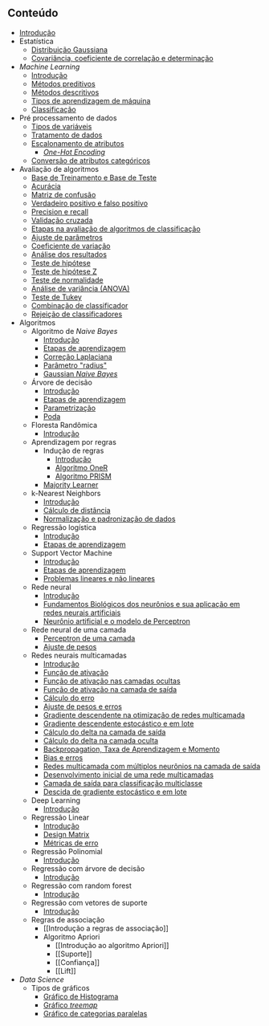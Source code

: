 ## Conteúdo
- [Introdução](/artificial-intelligence/introduction.md)
- Estatística
	- [Distribuição Gaussiana](/artificial-intelligence/statistic/gaussian-distribution.md)
	- [Covariância, coeficiente de correlação e determinação](/artificial-intelligence/statistic/covariance-correlation-coefficient-and-determination.md)
- _Machine Learning_
	- [Introdução](/artificial-intelligence/machine-learning/introduction.md)
	- [Métodos preditivos](/artificial-intelligence/machine-learning/preditive_methods.md)
	- [Métodos descritivos](/artificial-intelligence/machine-learning/descritive_methods.md)
	- [Tipos de aprendizagem de máquina](/artificial-intelligence/machine-learning/type-of-machine-learning.md)
	- [Classificação](/artificial-intelligence/machine-learning/classifications.md)
- Pré processamento de dados
	- [Tipos de variáveis](/artificial-intelligence/machine-learning/data-pre-processing/variable-types.md)
	- [Tratamento de dados](/artificial-intelligence/machine-learning/data-pre-processing/data-treatment.md)
	- [Escalonamento de atributos](/artificial-intelligence/machine-learning/data-pre-processing/attribute-scaling.md)
	  - [_One-Hot Encoding_](/artificial-intelligence/machine-learning/data-pre-processing/one-hot-encoder.md)
	- [Conversão de atributos categóricos](/artificial-intelligence/machine-learning/data-pre-processing/converting-categorical-attributes.md)
- Avaliação de algoritmos
	- [Base de Treinamento e Base de Teste](/artificial-intelligence/machine-learning/algorithm-evaluation/train-and-test-base.md)
	- [Acurácia](/artificial-intelligence/machine-learning/algorithm-evaluation/accuracy.md)
	- [Matriz de confusão](/artificial-intelligence/machine-learning/algorithm-evaluation/confusion-matrix.md)
	- [Verdadeiro positivo e falso positivo](/artificial-intelligence/machine-learning/algorithm-evaluation/true-positive-and-false-positive.md)
	- [Precision e recall](/artificial-intelligence/machine-learning/algorithm-evaluation/precision-and-recall.md)
	- [Validação cruzada](/artificial-intelligence/machine-learning/algorithm-evaluation/cross-validation.md)
	- [Etapas na avaliação de algoritmos de classificação](/artificial-intelligence/machine-learning/algorithm-evaluation/steps-in-evaluating-classification-algorithm.md)
	- [Ajuste de parâmetros](/artificial-intelligence/machine-learning/algorithm-evaluation/parameter-adjustment.md)
	- [Coeficiente de variação](/artificial-intelligence/machine-learning/algorithm-evaluation/coefficient-of-variation.md)
	- [Análise dos resultados](/artificial-intelligence/machine-learning/algorithm-evaluation/results-analysis.md)
	- [Teste de hipótese](/artificial-intelligence/machine-learning/algorithm-evaluation/hypothesis-test.md)
	- [Teste de hipótese Z](/artificial-intelligence/machine-learning/algorithm-evaluation/hypothesis-test-z.md)
	- [Teste de normalidade](/artificial-intelligence/machine-learning/algorithm-evaluation/normality-test.md)
	- [Análise de variância (ANOVA)](/artificial-intelligence/machine-learning/algorithm-evaluation/variance-analysis.md)
	- [Teste de Tukey](/artificial-intelligence/machine-learning/algorithm-evaluation/tukey-test.md)
	- [Combinação de classificador](/artificial-intelligence/machine-learning/algorithm-evaluation/classifier-combination.md)
	- [Rejeição de classificadores](/artificial-intelligence/machine-learning/algorithm-evaluation/classifier-rejection.md)
- Algoritmos
	- Algoritmo de _Naive Bayes_
		- [Introdução](/artificial-intelligence/machine-learning/algorithms/naive-bayes/introduction.md)
		- [Etapas de aprendizagem](/artificial-intelligence/machine-learning/algorithms/naive-bayes/learning-steps.md)
		- [Correção Laplaciana](/artificial-intelligence/machine-learning/algorithms/naive-bayes/laplacian-correction.md)
		- [Parâmetro "radius"](/artificial-intelligence/machine-learning/algorithms/naive-bayes/radius-parameter.md)
		- [Gaussian _Naive Bayes_](/artificial-intelligence/machine-learning/algorithms/naive-bayes/gaussian-naive-bayes.md)
	- Árvore de decisão
		- [Introdução](/artificial-intelligence/machine-learning/algorithms/decision-tree/introduction.md)
		- [Etapas de aprendizagem](/artificial-intelligence/machine-learning/algorithms/decision-tree/learning-steps.md)
		- [Parametrização](/artificial-intelligence/machine-learning/algorithms/decision-tree/parametrization.md)
		- [Poda](/artificial-intelligence/machine-learning/algorithms/decision-tree/pruning.md)
	- Floresta Randômica
		- [Introdução](/artificial-intelligence/machine-learning/algorithms/random-forest/introduction.md)
	- Aprendizagem por regras
		- Indução de regras
			- [Introdução](/artificial-intelligence/machine-learning/algorithms/rule/rule-induction/introducion.md)
			- [Algoritmo OneR](/artificial-intelligence/machine-learning/algorithms/rule/rule-induction/one-r-algorithm.md)
			- [Algoritmo PRISM](/artificial-intelligence/machine-learning/algorithms/rule/rule-induction/prism-algorithm.md)
		- [Majority Learner](/artificial-intelligence/machine-learning/algorithms/rule/majority-learn.md)
	- k-Nearest Neighbors
		- [Introdução](/artificial-intelligence/machine-learning/algorithms/k-nearest-neighbors/introduction.md)
		- [Cálculo de distância](/artificial-intelligence/machine-learning/algorithms/k-nearest-neighbors/distance-calculation.md)
		- [Normalização e padronização de dados](/artificial-intelligence/machine-learning/algorithms/k-nearest-neighbors/normalization-and-standardization.md)
	- Regressão logística
		- [Introdução](/artificial-intelligence/machine-learning/algorithms/logistic-regretion/introduction.md)
		- [Etapas de aprendizagem](/artificial-intelligence/machine-learning/algorithms/logistic-regretion/learning-steps.md)
	- Support Vector Machine
		- [Introdução](/artificial-intelligence/machine-learning/algorithms/support-vector-machine/introduction.md)
		- [Etapas de aprendizagem](/artificial-intelligence/machine-learning/algorithms/support-vector-machine/learning-steps.md)
		- [Problemas lineares e não lineares](/artificial-intelligence/machine-learning/algorithms/support-vector-machine/linear-and-non-linear-problems.md)
	- Rede neural
		- [Introdução](/artificial-intelligence/machine-learning/algorithms/neural-network/introduction.md)
		- [Fundamentos Biológicos dos neurônios e sua aplicação em redes neurais artificiais](/artificial-intelligence/machine-learning/algorithms/neural-network/biologic-fundamentals-in-artificial-neural-network.md)
		- [Neurônio artificial e o modelo de Perceptron](/artificial-intelligence/machine-learning/algorithms/neural-network/artificial-neuron-and-perceptron-model.md)
	- Rede neural de uma camada
		- [Perceptron de uma camada](/artificial-intelligence/machine-learning/algorithms/neural-network/onelayer-neural-network/onelayer-perceptron.md)
		- [Ajuste de pesos](/artificial-intelligence/machine-learning/algorithms/neural-network/onelayer-neural-network/weight-ajusts.md)
	- Redes neurais multicamadas
		- [Introdução](/artificial-intelligence/machine-learning/algorithms/neural-network/multilayer-neural-network/multilayer-neural-network.md)
		- [Função de ativação](/artificial-intelligence/machine-learning/algorithms/neural-network/multilayer-neural-network/activation-functions.md)
		- [Função de ativação nas camadas ocultas](/artificial-intelligence/machine-learning/algorithms/neural-network/multilayer-neural-network/activation-function-in-hidden-layers.md)
		- [Função de ativação na camada de saída](/artificial-intelligence/machine-learning/algorithms/neural-network/multilayer-neural-network/activation-function-in-output-layer.md)
		- [Cálculo do erro](/artificial-intelligence/machine-learning/algorithms/neural-network/multilayer-neural-network/error-calculation.md)
		- [Ajuste de pesos e erros](/artificial-intelligence/machine-learning/algorithms/neural-network/multilayer-neural-network/weight-ajusts-and-errors.md)
		- [Gradiente descendente na otimização de redes multicamada](/artificial-intelligence/machine-learning/algorithms/neural-network/multilayer-neural-network/gradient-descent.md)
		- [Gradiente descendente estocástico e em lote](/artificial-intelligence/machine-learning/algorithms/neural-network/multilayer-neural-network/batch-and-stochastic-gradient-descent.md)
		- [Cálculo do delta na camada de saída](/artificial-intelligence/machine-learning/algorithms/neural-network/multilayer-neural-network/delta-output-layer.md)
		- [Cálculo do delta na camada oculta](/artificial-intelligence/machine-learning/algorithms/neural-network/multilayer-neural-network/delta-hidden-layer.md)
		- [Backpropagation, Taxa de Aprendizagem e Momento](/artificial-intelligence/machine-learning/algorithms/neural-network/multilayer-neural-network/backpropagation-learning-rate-and-momentum.md)
		- [Bias e erros](/artificial-intelligence/machine-learning/algorithms/neural-network/multilayer-neural-network/bias-and-error.md)
		- [Redes multicamada com múltiplos neurônios na camada de saída](/artificial-intelligence/machine-learning/algorithms/neural-network/multilayer-neural-network/output-layer-with-multiple-neurons.md)
		- [Desenvolvimento inicial de uma rede multicamadas](/artificial-intelligence/machine-learning/algorithms/neural-network/multilayer-neural-network/neural-network-inicial-development.md)
		- [Camada de saída para classificação multiclasse](/artificial-intelligence/machine-learning/algorithms/neural-network/multilayer-neural-network/output-layer-for-multiclass-classification.md)
		- [Descida de gradiente estocástico e em lote](/artificial-intelligence/machine-learning/algorithms/neural-network/multilayer-neural-network/batch-and-stochastic-gradient-descent.md)
	- Deep Learning
		- [Introdução](/artificial-intelligence/machine-learning/algorithms/neural-network/multilayer-neural-network/deep-learning/introduction.md)
	- Regressão Linear
		- [Introdução](/artificial-intelligence/machine-learning/algorithms/linear-regression/introduction.md)
		- [Design Matrix](/artificial-intelligence/machine-learning/algorithms/linear-regression/design-matrix.md)
		- [Métricas de erro](/artificial-intelligence/machine-learning/algorithms/linear-regression/error-metrics.md)
	- Regressão Polinomial
		- [Introdução](/artificial-intelligence/machine-learning/algorithms/polynomial-regression/introduction.md)
	- Regressão com árvore de decisão
		- [Introdução](/artificial-intelligence/machine-learning/algorithms/decision-tree-regression/introduction.md)    
	- Regressão com random forest
		- [Introdução](/artificial-intelligence/machine-learning/algorithms/random-forest-regression/introduction.md)
	- Regressão com vetores de suporte
		- [Introdução](/artificial-intelligence/machine-learning/algorithms/support-vector-regression/introduction.md)
	- Regras de associação
		- [[Introdução a regras de associação]]
		- Algoritmo Apriori
			- [[Introdução ao algoritmo Apriori]]
			- [[Suporte]]
			- [[Confiança]]
			- [[Lift]]
- _Data Science_
	- Tipos de gráficos
		- [Gráfico de Histograma](/artificial-intelligence/data-science/grafic-types/histograms.md)
		- [Gráfico _treemap_](/artificial-intelligence/data-science/grafic-types/treemap.md)
		- [Gráfico de categorias paralelas](/artificial-intelligence/data-science/grafic-types/parallel_categories.md)
